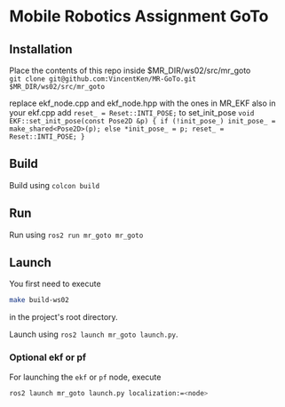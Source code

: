 # Mobile Robotics Assignment GoTo

## Installation
Place the contents of this repo inside $MR_DIR/ws02/src/mr_goto  
`git clone git@github.com:VincentKen/MR-GoTo.git $MR_DIR/ws02/src/mr_goto`

replace ekf_node.cpp and ekf_node.hpp with the ones in MR_EKF
also in your ekf.cpp add `reset_ = Reset::INTI_POSE;` to set_init_pose
`void EKF::set_init_pose(const Pose2D &p)
{
    if (!init_pose_)
        init_pose_ = make_shared<Pose2D>(p);
    else
        *init_pose_ = p;
    reset_ = Reset::INTI_POSE;
}`
## Build
Build using `colcon build`

## Run
Run using `ros2 run mr_goto mr_goto`

## Launch
You first need to execute
```bash
make build-ws02
```
in the project's root directory.

Launch using `ros2 launch mr_goto launch.py`.

### Optional ekf or pf
For launching the `ekf` or `pf` node, execute
```bash
ros2 launch mr_goto launch.py localization:=<node>
```
